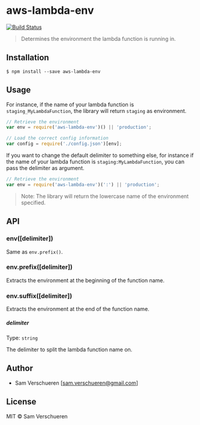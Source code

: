 # aws-lambda-env

[![Build Status](https://travis-ci.org/SamVerschueren/aws-lambda-env.svg?branch=master)](https://travis-ci.org/SamVerschueren/aws-lambda-env)

> Determines the environment the lambda function is running in.

## Installation

```
$ npm install --save aws-lambda-env
```

## Usage

For instance, if the name of your lambda function is `staging_MyLambdaFunction`, the
library will return `staging` as environment.

```javascript
// Retrieve the environment
var env = require('aws-lambda-env')() || 'production';

// Load the correct config information
var config = require('./config.json')[env];
```

If you want to change the default delimiter to something else, for instance if the name
of your lambda function is `staging:MyLambdaFunction`, you can pass the delimiter as argument.

```javascript
// Retrieve the environment
var env = require('aws-lambda-env')(':') || 'production';
```

> Note: The library will return the lowercase name of the environment specified.

## API

### env([delimiter])

Same as `env.prefix()`.

### env.prefix([delimiter])

Extracts the environment at the beginning of the function name.

### env.suffix([delimiter])

Extracts the environment at the end of the function name.

##### delimiter

Type: `string`

The delimiter to split the lambda function name on.

## Author

- Sam Verschueren [<sam.verschueren@gmail.com>]

## License

MIT © Sam Verschueren